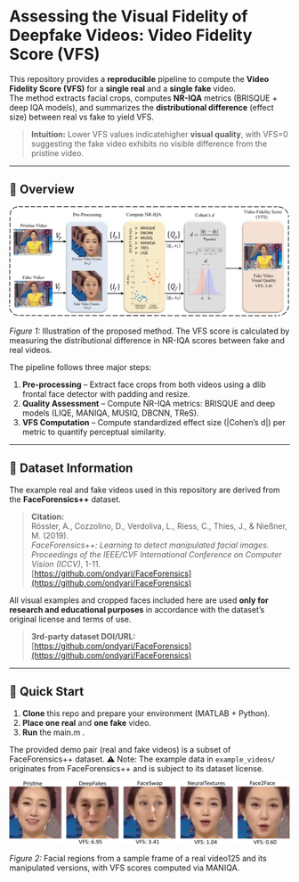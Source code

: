 # Assessing the Visual Fidelity of Deepfake Videos: Video Fidelity Score (VFS) 

This repository provides a **reproducible** pipeline to compute the **Video Fidelity Score (VFS)** for a **single real** and a **single fake** video.  
The method extracts facial crops, computes **NR-IQA** metrics (BRISQUE + deep IQA models), and summarizes the **distributional difference** (effect size) between real vs fake to yield VFS.

> **Intuition:** Lower VFS values indicatehigher **visual quality**, with VFS=0 suggesting the fake video exhibits no visible difference from the pristine video.

---
## 📌 Overview

![VFS pipeline](assets/Proposed_Diagram.png)

*Figure 1:* Illustration of the proposed method. The VFS score is calculated by measuring the distributional difference in NR-IQA scores between fake and real videos.

The pipeline follows three major steps:
1. **Pre-processing** – Extract face crops from both videos using a dlib frontal face detector with padding and resize.  
2. **Quality Assessment** – Compute NR-IQA metrics: BRISQUE and deep models (LIQE, MANIQA, MUSIQ, DBCNN, TReS).  
3. **VFS Computation** – Compute standardized effect size (|Cohen’s d|) per metric to quantify perceptual similarity.

---

## 🧩 Dataset Information

The example real and fake videos used in this repository are derived from the **FaceForensics++** dataset.

> **Citation:**  
> Rössler, A., Cozzolino, D., Verdoliva, L., Riess, C., Thies, J., & Nießner, M. (2019).  
> *FaceForensics++: Learning to detect manipulated facial images.*  
> *Proceedings of the IEEE/CVF International Conference on Computer Vision (ICCV)*, 1-11.  
> [https://github.com/ondyari/FaceForensics](https://github.com/ondyari/FaceForensics)

All visual examples and cropped faces included here are used **only for research and educational purposes** in accordance with the dataset’s original license and terms of use.

> **3rd-party dataset DOI/URL:** [https://github.com/ondyari/FaceForensics](https://github.com/ondyari/FaceForensics)
---


## 🚀 Quick Start

1. **Clone** this repo and prepare your environment (MATLAB + Python).  
2. **Place one real** and **one fake** video.  
3. **Run** the main.m .

The provided demo pair (real and fake videos) is a subset of FaceForensics++ dataset.
⚠️ Note: The example data in `example_videos/` originates from FaceForensics++ and is subject to its dataset license.


![VFS MANIQA of Video125](assets/video_125_maniqa_VFS.png)

*Figure 2:* Facial regions from a sample frame of a real video125 and its manipulated versions, with VFS scores computed via MANIQA.



